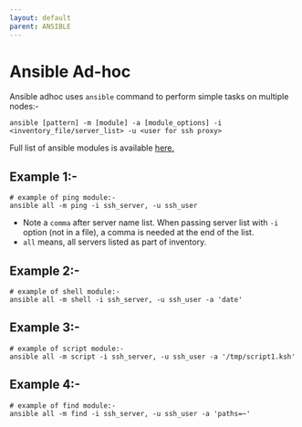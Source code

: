```yaml
---
layout: default
parent: ANSIBLE
---
```

# Ansible Ad-hoc

Ansible adhoc uses `ansible` command to perform simple tasks on multiple nodes:-

```shell
ansible [pattern] -m [module] -a [module_options] -i <inventory_file/server_list> -u <user for ssh proxy>
```

Full list of ansible modules is available [here.](https://docs.ansible.com/ansible/latest/modules/modules_by_category.html)

## Example 1:-

```shell
# example of ping module:-
ansible all -m ping -i ssh_server, -u ssh_user
```

- Note a `comma` after server name list. When passing server list with `-i` option (not in a file), a comma is needed at the end of the list.
- `all` means, all servers listed as part of inventory.

## Example 2:-

```shell
# example of shell module:-
ansible all -m shell -i ssh_server, -u ssh_user -a 'date'
```

## Example 3:-

```shell
# example of script module:-
ansible all -m script -i ssh_server, -u ssh_user -a '/tmp/script1.ksh'
```

## Example 4:-

```shell
# example of find module:-
ansible all -m find -i ssh_server, -u ssh_user -a 'paths=~'
```
